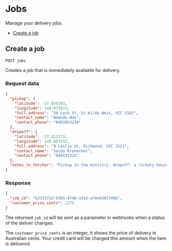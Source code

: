 # Jobs

Manage your delivery jobs.

* [Create a job](#create-job)

## Create a job

`POST jobs`

Creates a job that is immediately available for delivery.


### Request data

```JSON
{
  "pickup": {
    "latitude": -37.858103,
    "longitude": 144.973972,
    "full_address": "20 Loch St, St Kilda West, VIC 3182",
    "contact_name": "Amanda Woo",
    "contact_phone": "0403853234"
  },
  "dropoff": {
    "latitude": -37.812173,
    "longitude": 145.007532,
    "full_address": "9 Leslie St, Richmond, VIC 3121",
    "contact_name": "Saida Kronecker",
    "contact_phone": "040191332"
  },
  "notes_to_fetcher": "Pickup in the ministry. Dropoff: a rickety house with a pink garden gnome."
}
```

### Response

```JSON
{
  "job_id": "b3131f1d-b501-4f48-a31d-af8e6302540b",
  "customer_price_cents": 1275
}
```

The returned `job_id` will be sent as a parameter in webhooks when a status of the deliver changes.

The `customer_price_cents` is an integer, it shows the price of delivery in Australian cents. Your credit card will be charged this amount when the item is delivered.
